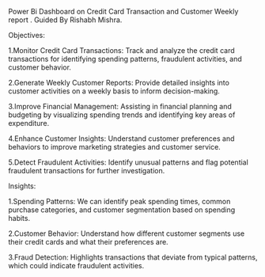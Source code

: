 Power Bi Dashboard on Credit Card Transaction and Customer Weekly report . Guided By Rishabh Mishra.


Objectives: 

1.Monitor Credit Card Transactions: Track and analyze the credit card transactions for identifying spending patterns, fraudulent activities, and customer behavior.


2.Generate Weekly Customer Reports: Provide detailed insights into customer activities on a weekly basis to inform decision-making.


3.Improve Financial Management: Assisting in financial planning and budgeting by visualizing spending trends and identifying key areas of expenditure.


4.Enhance Customer Insights: Understand customer preferences and behaviors to improve marketing strategies and customer service.


5.Detect Fraudulent Activities: Identify unusual patterns and flag potential fraudulent transactions for further investigation.


Insights:


1.Spending Patterns: We can identify peak spending times, common purchase categories, and customer segmentation based on spending habits.


2.Customer Behavior: Understand how different customer segments use their credit cards and what their preferences are.


3.Fraud Detection: Highlights transactions that deviate from typical patterns, which could indicate fraudulent activities.

